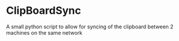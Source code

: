 # ClipBoardSync
A small python script to allow for syncing of the clipboard between 2 machines on the same network
